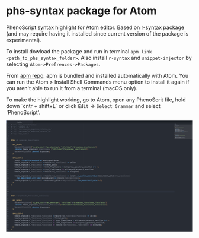 # phs-syntax package for Atom

PhenoScript syntax highlight for [Atom](https://atom.io) editor. Based on [r-syntax](https://atom.io/packages/r-syntax) package (and may require having it installed since current version of the package is experimental).

To install dowload the package and run in terminal `apm link <path_to_phs_syntax_folder>`. Also install `r-syntax` and `snippet-injector` by selecting `Atom->Prefrences->Packages`.

From [apm repo](https://github.com/atom/apm): apm is bundled and installed automatically with Atom. You can run the Atom > Install Shell Commands menu option to install it again if you aren't able to run it from a terminal (macOS only).

To make the highlight working, go to Atom, open any PhenoScrit file, hold down ´cntr + shift+L´ or click `Edit` -> `Select Grammar` and select 'PhenoScript'.

![A screenshot of your package](https://github.com/sergeitarasov/PhenoScript_OLD/blob/master/phs_highlight.png)
